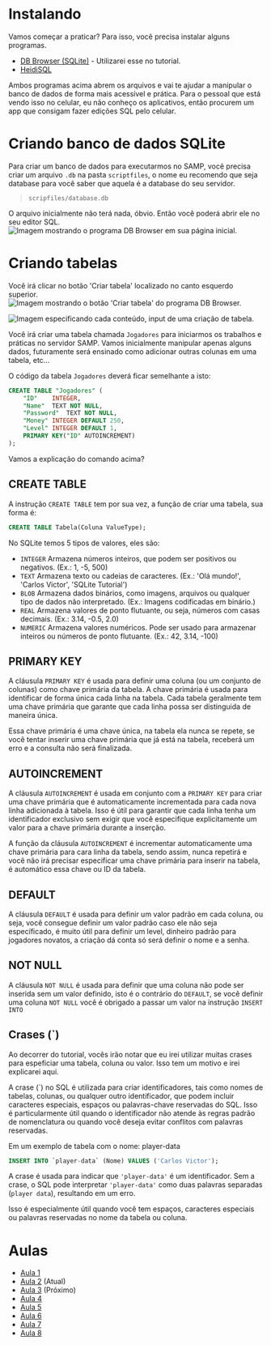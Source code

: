 # Instalando
Vamos começar a praticar? Para isso, você precisa instalar alguns programas.

- [DB Browser (SQLite)](https://sqlitebrowser.org/dl/) - Utilizarei esse no tutorial.
- [HeidiSQL](https://www.heidisql.com/download.php)

Ambos programas acima abrem os arquivos e vai te ajudar a manipular o banco de dados de forma mais acessível e prática. Para o pessoal que está vendo isso no celular, eu não conheço os aplicativos, então procurem um app que consigam fazer edições SQL pelo celular.

# Criando banco de dados SQLite
Para criar um banco de dados para executarmos no SAMP, você precisa criar um arquivo `.db` na pasta `scriptfiles`, o nome eu recomendo que seja database para você saber que aquela é a database do seu servidor.
> `scripfiles/database.db`

O arquivo inicialmente não terá nada, óbvio. Então você poderá abrir ele no seu editor SQL.
![Imagem mostrando o programa DB Browser em sua página inicial.](https://github.com/CarlinCV/sqlite-tutorial/blob/main/Imagens/image_1.png)

# Criando tabelas
Você irá clicar no botão 'Criar tabela' localizado no canto esquerdo superior.
![Imagem mostrando o botão 'Criar tabela' do programa DB Browser.](https://github.com/CarlinCV/sqlite-tutorial/blob/main/Imagens/image_2.png)

![Imagem especificando cada conteúdo, input de uma criação de tabela.](https://github.com/CarlinCV/sqlite-tutorial/blob/main/Imagens/image_3.png)

Você irá criar uma tabela chamada `Jogadores` para iniciarmos os trabalhos e práticas no servidor SAMP.
Vamos inicialmente manipular apenas alguns dados, futuramente será ensinado como adicionar outras colunas em uma tabela, etc...

O código da tabela `Jogadores` deverá ficar semelhante a isto:
```sql
CREATE TABLE "Jogadores" (
	"ID"	INTEGER,
	"Name"	TEXT NOT NULL,
	"Password"	TEXT NOT NULL,
	"Money"	INTEGER DEFAULT 250,
	"Level"	INTEGER DEFAULT 1,
	PRIMARY KEY("ID" AUTOINCREMENT)
);
```

Vamos a explicação do comando acima?

## CREATE TABLE
A instrução `CREATE TABLE` tem por sua vez, a função de criar uma tabela, sua forma é:
```sql
CREATE TABLE Tabela(Coluna ValueType);
```
No SQLite temos 5 tipos de valores, eles são:
- `INTEGER` Armazena números inteiros, que podem ser positivos ou negativos. (Ex.: 1, -5, 500)
- `TEXT` Armazena texto ou cadeias de caracteres. (Ex.: 'Olá mundo!', 'Carlos Victor', 'SQLite Tutorial')
- `BLOB` Armazena dados binários, como imagens, arquivos ou qualquer tipo de dados não interpretado. (Ex.: Imagens codificadas em binário.)
- `REAL` Armazena valores de ponto flutuante, ou seja, números com casas decimais. (Ex.: 3.14, -0.5, 2.0)
- `NUMERIC` Armazena valores numéricos. Pode ser usado para armazenar inteiros ou números de ponto flutuante. (Ex.: 42, 3.14, -100)

## PRIMARY KEY
A cláusula `PRIMARY KEY` é usada para definir uma coluna (ou um conjunto de colunas) como chave primária da tabela. A chave primária é usada para identificar de forma única cada linha na tabela. Cada tabela geralmente tem uma chave primária que garante que cada linha possa ser distinguida de maneira única.

Essa chave primária é uma chave única, na tabela ela nunca se repete, se você tentar inserir uma chave primária que já está na tabela, receberá um erro e a consulta não será finalizada.

## AUTOINCREMENT
A cláusula `AUTOINCREMENT` é usada em conjunto com a `PRIMARY KEY` para criar uma chave primária que é automaticamente incrementada para cada nova linha adicionada à tabela. Isso é útil para garantir que cada linha tenha um identificador exclusivo sem exigir que você especifique explicitamente um valor para a chave primária durante a inserção.

A função da cláusula `AUTOINCREMENT` é incrementar automaticamente uma chave primária para cara linha da tabela, sendo assim, nunca repetirá e você não irá precisar especificar uma chave primária para inserir na tabela, é automático essa chave ou ID da tabela.

## DEFAULT
A cláusula `DEFAULT` é usada para definir um valor padrão em cada coluna, ou seja, você consegue definir um valor padrão caso ele não seja específicado, é muito útil para definir um level, dinheiro padrão para jogadores novatos, a criação dá conta só será definir o nome e a senha.

## NOT NULL
A cláusula `NOT NULL` é usada para definir que uma coluna não pode ser inserida sem um valor definido, isto é o contrário do `DEFAULT`, se você definir uma coluna `NOT NULL` você é obrigado a passar um valor na instrução `INSERT INTO`

## Crases (\`)
Ao decorrer do tutorial, vocês irão notar que eu irei utilizar muitas crases para espeficiar uma tabela, coluna ou valor. Isso tem um motivo e irei explicarei aqui.

A crase (`) no SQL é utilizada para criar identificadores, tais como nomes de tabelas, colunas, ou qualquer outro identificador, que podem incluir caracteres especiais, espaços ou palavras-chave reservadas do SQL. Isso é particularmente útil quando o identificador não atende às regras padrão de nomenclatura ou quando você deseja evitar conflitos com palavras reservadas.

Em um exemplo de tabela com o nome: player-data
```sql
INSERT INTO `player-data` (Nome) VALUES ('Carlos Victor');
```
A crase é usada para indicar que `'player-data'` é um identificador. Sem a crase, o SQL pode interpretar `'player-data'` como duas palavras separadas (`player data`), resultando em um erro.

Isso é especialmente útil quando você tem espaços, caracteres especiais ou palavras reservadas no nome da tabela ou coluna.

# Aulas
- [Aula 1](https://github.com/CarlinCV/sqlite-tutorial/blob/main/Aulas/Aula_1.md)
- [Aula 2](https://github.com/CarlinCV/sqlite-tutorial/blob/main/Aulas/Aula_2.md) (Atual)
- [Aula 3](https://github.com/CarlinCV/sqlite-tutorial/blob/main/Aulas/Aula_3.md) (Próximo)
- [Aula 4](https://github.com/CarlinCV/sqlite-tutorial/blob/main/Aulas/Aula_4.md)
- [Aula 5](https://github.com/CarlinCV/sqlite-tutorial/blob/main/Aulas/Aula_5.md)
- [Aula 6](https://github.com/CarlinCV/sqlite-tutorial/blob/main/Aulas/Aula_6.md)
- [Aula 7](https://github.com/CarlinCV/sqlite-tutorial/blob/main/Aulas/Aula_7.md) 
- [Aula 8](https://github.com/CarlinCV/sqlite-tutorial/blob/main/Aulas/Aula_8.md)
